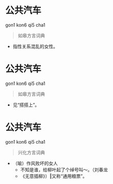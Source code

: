 # 公共汽车
gon1 kon6 qi5 cha1
> 如皋方言词典
- 指性关系混乱的女性。

# 公共汽车
gon1 kon6 qi5 cha1
> 如皋方言词典
- 见“搭搭上”。

# 公共汽车
gon1 kon6 qi5 cha1
> 兴化方言词典
- （喻）作风败坏的女人
  - 不知是谁，给柳叶起了个绰号叫～。（刘春龙
  - 《无意插柳》）‖又称“通用粮票”。
